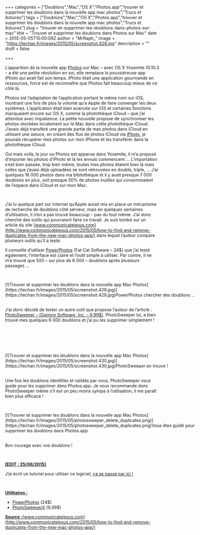 +++
categories = ["Doublons","Mac","OS X","Photos.app","trouver et supprimer les doublons dans la nouvelle app mac photos","Trucs et Astuces"]
tags = ["Doublons","Mac","OS X","Photos.app","trouver et supprimer les doublons dans la nouvelle app mac photos","Trucs et Astuces"]
slug = "trouver-et-supprimer-les-doublons-dans-photos-sur-mac"
title = "Trouver et supprimer les doublons dans Photos sur Mac"
date = 2015-05-05T15:00:09Z
author = "MrRaph_"
image = "https://techan.fr/images/2015/05/screenshot.428.jpg"
description = ""
draft = false

+++


L’apparition de la nouvelle app [Photos](https://www.apple.com/osx/photos/) sur Mac – avec OS X Yosemite 10.10.3 – a été une petite révolution en soi, elle remplace la poussiéreuse app iPhoto qui avait fait son temps. iPhoto était une application gourmande en ressources, force est de reconnaître que Photos fait beaucoup mieux de ce côté là.

Photos est l’adaptation de l’application portant le même nom sur iOS, montrant une fois de plus la volonté qu’a Apple de faire converger les deux systèmes. L’application était bien avancée sur iOS et certaines fonctions manquaient encore sur OS X, comme la photothèque iCloud – que j’ai attendue avec impatience. La petite nouvelle propose de synchroniser les photos stockées localement sur le Mac dans cette photothèque iCloud. J’avais déjà transféré une grande partie de mes photos dans iCloud en utilisant une astuce, en créant des flux de photos iCloud via [iPhoto](https://www.apple.com/mac/iphoto/), je pouvais récupérer mes photos sur mon iPhone et les transférer dans la photothèque iCloud.

Oui mais voilà, le jour ou Photos est apparue dans Yosemite, il m’a proposé d’importer les photos d’iPhoto et là les ennuis commencent … L’importation s’est bien passée, trop bien même, toutes mes photos étaient bien là mais celles que j’avais déjà uploadées se sont retrouvées en double, triple, … J’ai quelques 16 000 photos dans ma bibliothèque et il y avait presque 7 000 doublons en plus, soit presque 50% de photos inutiles qui consommaient de l’espace dans iCloud et sur mon Mac.

 

J’ai lu quelque part sur Internet qu’Apple aurait mis en place un mécanisme de recherche de doublons côté serveur, mais en quelques semaines d’utilisation, il n’en a pas trouvé beaucoup – pas du tout même. J’ai donc cherché des outils qui pourraient faire ce travail. Je suis tombé sur un article du site [www.communicatejesus.com](http://www.communicatejesus.com/2015/05/how-to-find-and-remove-duplicates-from-the-new-mac-photos-app/) dans lequel l’auteur compare plusieurs outils qu’il a testé.

Il conseille d’utiliser [PowerPhotos](http://www.fatcatsoftware.com/powerphotos/) (Fat Cat Software – 24$) que j’ai testé également, l’interface est claire et l’outil simple à utiliser. Par contre, il ne m’a trouvé que 500 – sur plus de 6 000 – doublons après plusieurs passages …

 

<div class="wp-caption aligncenter" id="attachment_1332" style="width: 664px">[![Trouver et supprimer les doublons dans la nouvelle app Mac Photos](https://techan.fr/images/2015/05/screenshot.429.jpg)](https://techan.fr/images/2015/05/screenshot.429.jpg)PowerPhotos chercher des doublons …

</div> 

J’ai donc décidé de tester un autre outil que propose l’auteur de l’article : <a href="https://geo.itunes.apple.com/fr/app/photosweeper/id463362050?mt=12&at=1001lsQf">PhotoSweeper - (Gwinno Software, Inc. – 9,99$)</a>. PhotoSweeper lui, a bien trouvé mes quelques 6 000 doublons et j’ai pu les supprimer simplement !

<a href="https://geo.itunes.apple.com/fr/app/photosweeper/id463362050?mt=12&at=1001lsQf" style="display:inline-block;overflow:hidden;background:url(//linkmaker.itunes.apple.com/assets/shared/badges/fr-fr/macappstore-lrg.svg) no-repeat;width:165px;height:40px;background-size:contain;"></a>

 

<div class="wp-caption aligncenter" id="attachment_1334" style="width: 664px">[![Trouver et supprimer les doublons dans la nouvelle app Mac Photos](https://techan.fr/images/2015/05/screenshot.430.jpg)](https://techan.fr/images/2015/05/screenshot.430.jpg)PhotoSweeper en trouve !

</div> 

Une fois les doublons identifiés et validés par vous, PhotoSweeper vous guide pour les supprimer dans Photos.app. Je vous recommande donc PhotoSweeper même s’il est un peu moins sympa à l’utilisation, il me paraît bien plus efficace !

 

<div class="wp-caption aligncenter" id="attachment_1342" style="width: 664px">[![Trouver et supprimer les doublons dans la nouvelle app Mac Photos](https://techan.fr/images/2015/05/photosweeper_delete_duplicates.png)](https://techan.fr/images/2015/05/photosweeper_delete_duplicates.png)Vous êtes guidé pour supprimer les doublons dans Photos.app

</div> 

Bon courage avec vos doublons !

 

<span style="text-decoration: underline;">**[EDIT : 25/06/2015]**</span>

J’ai écrit un tutoriel pour utiliser ce logiciel, [ça se passe par ici !](https://techan.fr/retirer-les-doublons-dans-photos-sur-mac-avec-photosweeper/)

 

**<span style="text-decoration: underline;">Utilitaires :</span>**

- [PowerPhotos](http://www.fatcatsoftware.com/powerphotos/) (24$)
- [PhotoSweeperX](http://overmacs.com/?p=photosweeper) (9,99$)

**<span style="text-decoration: underline;">Source :</span>**[www.communicatejesus.com](http://www.communicatejesus.com/2015/05/how-to-find-and-remove-duplicates-from-the-new-mac-photos-app/)

 

 
